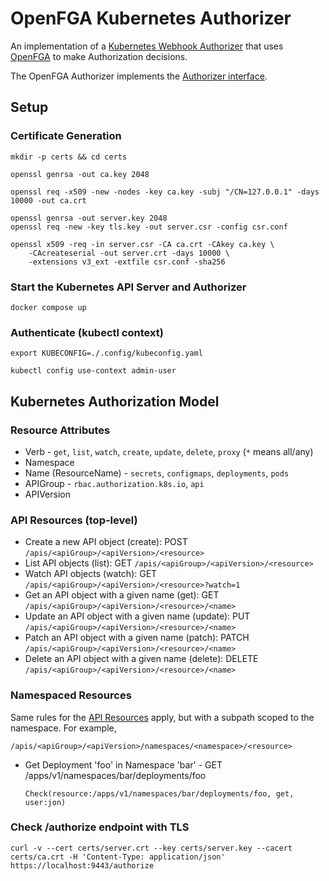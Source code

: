 # OpenFGA Kubernetes Authorizer
An implementation of a [Kubernetes Webhook Authorizer](https://kubernetes.io/docs/reference/access-authn-authz/webhook/) that uses [OpenFGA](https://github.com/openfga/openfga) to make Authorization decisions.

The OpenFGA Authorizer implements the [Authorizer interface](https://pkg.go.dev/k8s.io/apiserver/pkg/authorization/authorizer#Authorizer).

## Setup
### Certificate Generation
```shell
mkdir -p certs && cd certs

openssl genrsa -out ca.key 2048

openssl req -x509 -new -nodes -key ca.key -subj "/CN=127.0.0.1" -days 10000 -out ca.crt

openssl genrsa -out server.key 2048
openssl req -new -key tls.key -out server.csr -config csr.conf

openssl x509 -req -in server.csr -CA ca.crt -CAkey ca.key \
    -CAcreateserial -out server.crt -days 10000 \
    -extensions v3_ext -extfile csr.conf -sha256
```

### Start the Kubernetes API Server and Authorizer
```shell
docker compose up
```

### Authenticate (kubectl context)
```shell
export KUBECONFIG=./.config/kubeconfig.yaml

kubectl config use-context admin-user
```

## Kubernetes Authorization Model
### Resource Attributes
* Verb - `get`, `list`, `watch`, `create`, `update`, `delete`, `proxy` (`*` means all/any)
* Namespace
* Name (ResourceName) - `secrets`, `configmaps`, `deployments`, `pods`
* APIGroup - `rbac.authorization.k8s.io`, `api`
* APIVersion

### API Resources (top-level)
* Create a new API object (create): POST `/apis/<apiGroup>/<apiVersion>/<resource>`
* List API objects (list): GET `/apis/<apiGroup>/<apiVersion>/<resource>`
* Watch API objects (watch): GET `/apis/<apiGroup>/<apiVersion>/<resource>?watch=1`
* Get an API object with a given name (get): GET `/apis/<apiGroup>/<apiVersion>/<resource>/<name>`
* Update an API object with a given name (update): PUT `/apis/<apiGroup>/<apiVersion>/<resource>/<name>`
* Patch an API object with a given name (patch): PATCH `/apis/<apiGroup>/<apiVersion>/<resource>/<name>`
* Delete an API object with a given name (delete): DELETE `/apis/<apiGroup>/<apiVersion>/<resource>/<name>`

### Namespaced Resources
Same rules for the [API Resources](#api-resources-top-level) apply, but with a subpath scoped to the namespace. For example,

`/apis/<apiGroup>/<apiVersion>/namespaces/<namespace>/<resource>`

* Get Deployment 'foo' in Namespace 'bar' - GET /apps/v1/namespaces/bar/deployments/foo

  `Check(resource:/apps/v1/namespaces/bar/deployments/foo, get, user:jon)`

### Check /authorize endpoint with TLS
```shell
curl -v --cert certs/server.crt --key certs/server.key --cacert certs/ca.crt -H 'Content-Type: application/json' https://localhost:9443/authorize 
```